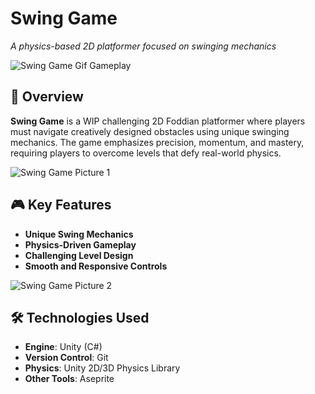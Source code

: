 # Swing Game  
*A physics-based 2D platformer focused on swinging mechanics*  

![Swing Game Gif Gameplay](https://media3.giphy.com/media/v1.Y2lkPTc5MGI3NjExaTAwYnNhNjl0YjNlaTZtdTZ0cHNhcXdlZGRyZmN6ODZsYXdtNThiYyZlcD12MV9pbnRlcm5hbF9naWZfYnlfaWQmY3Q9Zw/dQr9MySeGq5fKoCzo6/giphy.gif)

## 🚀 Overview  
**Swing Game** is a WIP challenging 2D Foddian platformer where players must navigate creatively designed obstacles using unique swinging mechanics. The game emphasizes precision, momentum, and mastery, requiring players to overcome levels that defy real-world physics.  

![Swing Game Picture 1](https://cdn.discordapp.com/attachments/495413808139862026/1334446569956573265/image.png?ex=679c8fb7&is=679b3e37&hm=2f5821255479627398a0f3c84689e265ed0870e960db600b87f9e85d29fb52d4&)
## 🎮 Key Features  
- **Unique Swing Mechanics**
- **Physics-Driven Gameplay** 
- **Challenging Level Design** 
- **Smooth and Responsive Controls**

![Swing Game Picture 2](https://cdn.discordapp.com/attachments/495413808139862026/1334441565715697694/image.png?ex=679c8b0d&is=679b398d&hm=5c623ef5e947545a5953555ed25fa0bd5e9599f8a3c03b03b6c8ced50a3564a6&)
## 🛠 Technologies Used  
- **Engine**: Unity (C#)  
- **Version Control**: Git  
- **Physics**: Unity 2D/3D Physics Library
- **Other Tools**: Aseprite
